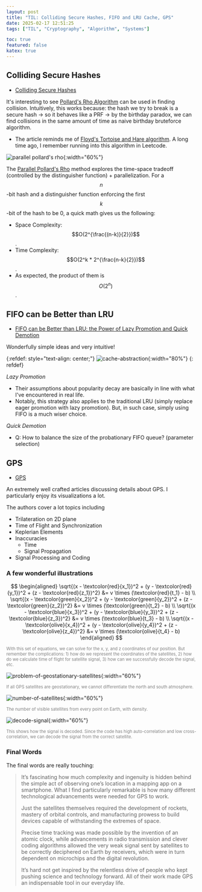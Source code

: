 ```yaml
---
layout: post
title: "TIL: Colliding Secure Hashes, FIFO and LRU Cache, GPS"
date: 2025-02-17 12:51:25
tags: ["TIL", "Cryptography", "Algorithm", "Systems"]

toc: true
featured: false
katex: true
---
```


## Colliding Secure Hashes

- [Colliding Secure Hashes](https://www.da.vidbuchanan.co.uk/blog/colliding-secure-hashes.html)

It's interesting to see [Pollard's Rho Algorithm](https://en.wikipedia.org/wiki/Pollard%27s_rho_algorithm) can be used in finding collision. Intuitively, this works because: the hash we try to break is a secure hash -> so it behaves like a PRF -> by the birthday paradox, we can find collisions in the same amount of time as naive birthday bruteforce algorithm.
- The article reminds me of [Floyd's Tortoise and Hare algorithm](https://en.wikipedia.org/wiki/Cycle_detection#Floyd%27s_tortoise_and_hare). A long time ago, I remember running into this algorithm in Leetcode.

![parallel pollard's rho](/assets/img/blog/2025/02/parallel-pollard-rho.png){:width="60%"}

The [Parallel Pollard's Rho](https://ieeexplore.ieee.org/document/8378028) method explores the time-space tradeoff (controlled by the distinguisher function) + parallelization. For a $$n$$-bit hash and a distinguisher function enforcing the first $$k$$-bit of the hash to be 0, a quick math gives us the following:
- Space Complexity: $$O(2^{\frac{(n-k)}{2}})$$.
- Time Complexity: $$O(2^k * 2^{\frac{n-k}{2}})$$.
- As expected, the product of them is $$O(2^n)$$.

## FIFO can be Better than LRU

- [FIFO can be Better than LRU: the Power of Lazy Promotion and Quick Demotion](https://jasony.me/publication/hotos23-qdlp.pdf)

Wonderfully simple ideas and very intuitive!

{:refdef: style="text-align: center;"}
![cache-abstraction](/assets/img/blog/2025/02/cache-abstraction.png){:width="80%"}
{: refdef}

*Lazy Promotion*
- Their assumptions about popularity decay are basically in line with what I've encountered in real life.
- Notably, this strategy also applies to the traditional LRU (simply replace eager promotion with lazy promotion). But, in such case, simply using FIFO is a much wiser choice.

*Quick Demotion*
- Q: How to balance the size of the probationary FIFO queue? (parameter selection)

## GPS

- [GPS](https://ciechanow.ski/gps/)

An extremely well crafted articles discussing details about GPS. I particularly enjoy its visualizations a lot.

The authors cover a lot topics including
- Trilateration on 2D plane
- Time of Flight and Synchronization
- Keplerian Elements
- Inaccuracies
    - Time
    - Signal Propagation
- Signal Processing and Coding

### A few wonderful illustrations

$$
\begin{aligned}
    \sqrt{(x - \textcolor{red}{x_1})^2 + (y - \textcolor{red}{y_1})^2 + (z - \textcolor{red}{z_1})^2} &= v \times (\textcolor{red}{t_1} - b) \\
    \sqrt{(x - \textcolor{green}{x_2})^2 + (y - \textcolor{green}{y_2})^2 + (z - \textcolor{green}{z_2})^2} &= v \times (\textcolor{green}{t_2} - b) \\
    \sqrt{(x - \textcolor{blue}{x_3})^2 + (y - \textcolor{blue}{y_3})^2 + (z - \textcolor{blue}{z_3})^2} &= v \times (\textcolor{blue}{t_3} - b) \\
    \sqrt{(x - \textcolor{olive}{x_4})^2 + (y - \textcolor{olive}{y_4})^2 + (z - \textcolor{olive}{z_4})^2} &= v \times (\textcolor{olive}{t_4} - b)
\end{aligned}
$$

<p style="font-size: 0.8em; color: gray;">
With this set of equations, we can solve for the x, y, and z coordinates of our position. But remember the complications: 1) how do we represent the coordinates of the satellites, 2) how do we calculate time of flight for satellite signal, 3) how can we successfully decode the signal, etc.
</p>

![problem-of-geostationary-satellites](/assets/img/blog/2025/02/problem-of-geostationary-satellites.png){:width="60%"}

<p style="font-size: 0.8em; color: gray;">
If all GPS satellites are geostationary, we cannot differentiate the north and south atmosphere.
</p>

![number-of-satellites](/assets/img/blog/2025/02/number-of-satellites.png){:width="60%"}

<p style="font-size: 0.8em; color: gray;">
The number of visible satellites from every point on Earth, with density.
</p>

![decode-signal](/assets/img/blog/2025/02/decode-signal.png){:width="60%"}

<p style="font-size: 0.8em; color: gray;">
This shows how the signal is decoded. Since the code has high auto-correlation and low cross-correlation, we can decode the signal from the correct satellite.
</p>

### Final Words

The final words are really touching:

> It’s fascinating how much complexity and ingenuity is hidden behind the simple act of observing one’s location in a mapping app on a smartphone. What I find particularly remarkable is how many different technological advancements were needed for GPS to work.
>
> Just the satellites themselves required the development of rockets, mastery of orbital controls, and manufacturing prowess to build devices capable of withstanding the extremes of space.
>
> Precise time tracking was made possible by the invention of an atomic clock, while advancements in radio transmission and clever coding algorithms allowed the very weak signal sent by satellites to be correctly deciphered on Earth by receivers, which were in turn dependent on microchips and the digital revolution.
>
> It’s hard not get inspired by the relentless drive of people who kept pushing science and technology forward. All of their work made GPS an indispensable tool in our everyday life.